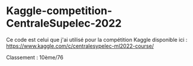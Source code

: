 # Kaggle-competition-CentraleSupelec-2022

Ce code est celui que j'ai utilisé pour la compétition Kaggle disponible ici : https://www.kaggle.com/c/centralesypelec-ml2022-course/ 

Classement : 10ème/76
